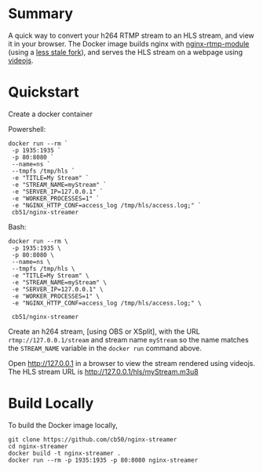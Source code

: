 # Summary

A quick way to convert your h264 RTMP stream to an HLS stream, and view it in your browser. The Docker image builds nginx with [nginx-rtmp-module](https://github.com/arut/nginx-rtmp-module) (using a [less stale fork](https://github.com/sergey-dryabzhinsky/nginx-rtmp-module)), and serves the HLS stream on a webpage using [videojs](https://github.com/videojs).

# Quickstart

Create a docker container

Powershell:
```
docker run --rm `
 -p 1935:1935 `
 -p 80:8080 `
 --name=ns `
 --tmpfs /tmp/hls `
 -e "TITLE=My Stream" `
 -e "STREAM_NAME=myStream" `
 -e "SERVER_IP=127.0.0.1" `
 -e "WORKER_PROCESSES=1" `
 -e "NGINX_HTTP_CONF=access_log /tmp/hls/access.log;" `
 cb51/nginx-streamer
```

Bash:
```
docker run --rm \
 -p 1935:1935 \
 -p 80:8080 \
 --name=ns \
 --tmpfs /tmp/hls \
 -e "TITLE=My Stream" \
 -e "STREAM_NAME=myStream" \
 -e "SERVER_IP=127.0.0.1" \
 -e "WORKER_PROCESSES=1" \
 -e "NGINX_HTTP_CONF=access_log /tmp/hls/access.log;" \

 cb51/nginx-streamer
```

Create an h264 stream, [using OBS or XSplit], with the URL `rtmp://127.0.0.1/stream` and stream name `myStream` so the name matches the `STREAM_NAME` variable in the `docker run` command above. 

Open http://127.0.0.1 in a browser to view the stream rendered using videojs.
The HLS stream URL is http://127.0.0.1/hls/myStream.m3u8

# Build Locally

To build the Docker image locally,
```
git clone https://github.com/cb50/nginx-streamer
cd nginx-streamer
docker build -t nginx-streamer .
docker run --rm -p 1935:1935 -p 80:8080 nginx-streamer
```